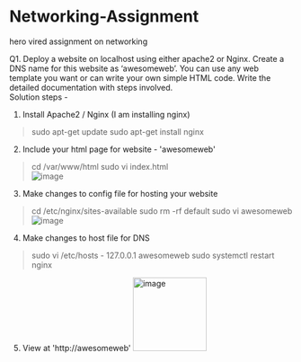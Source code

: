 # Networking-Assignment
hero vired assignment on networking

Q1. Deploy a website on localhost using either apache2 or Nginx. Create a DNS name for this website as ‘awesomeweb’. You can use any web template you want or can write your own simple HTML code. 
Write the detailed documentation with steps involved.
<br>
Solution steps -
1. Install Apache2 / Nginx (I am installing nginx)
  > sudo apt-get update
  > sudo apt-get install nginx
2. Include your html page for website - 'awesomeweb'
  > cd /var/www/html
  > sudo vi index.html <br>
![image](https://github.com/garimas007/Networking-Assignment/assets/146625788/424f8a53-306e-4cec-a968-e785fdcd1d2b) <br>
3. Make changes to config file for hosting your website
  > cd /etc/nginx/sites-available
  > sudo rm -rf default
  > sudo vi awesomeweb <br>
![image](https://github.com/garimas007/Networking-Assignment/assets/146625788/54a51e18-2f85-401b-b001-2fbbbda9a8c8) <br>
4. Make changes to host file for DNS
  > sudo vi /etc/hosts
    - 127.0.0.1   awesomeweb
  > sudo systemctl restart nginx
5. View at 'http://awesomeweb'
<img width="131" alt="image" src="https://github.com/garimas007/Networking-Assignment/assets/146625788/35f6990a-bafa-47bc-a613-fede990b485c"> <br>
